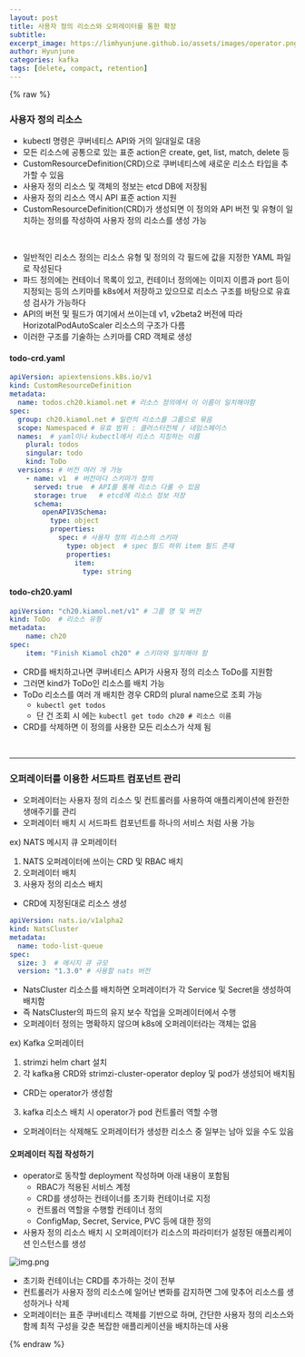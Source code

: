 ```yaml
---
layout: post
title: 사용자 정의 리소스와 오퍼레이터를 통한 확장
subtitle:
excerpt_image: https://limhyunjune.github.io/assets/images/operator.png
author: Hyunjune
categories: kafka
tags: [delete, compact, retention]
---
```

{% raw %}
### 사용자 정의 리소스 
- kubectl 명령은 쿠버네티스 API와 거의 일대일로 대응
- 모든 리소스에 공통으로 있는 표준 action은 create, get, list, match, delete 등
- CustomResourceDefinition(CRD)으로 쿠버네티스에 새로운 리소스 타입을 추가할 수 있음
- 사용자 정의 리소스 및 객체의 정보는 etcd DB에 저장됨
- 사용자 정의 리소스 역시 API 표준 action 지원
- CustomResourceDefinition(CRD)가 생성되면 이 정의와 API 버전 및 유형이 일치하는 정의를 작성하여 사용자 정의 리소스를 생성 가능

<br>

- 일반적인 리소스 정의는 리소스 유형 및 정의의 각 필드에 값을 지정한 YAML 파일로 작성된다
- 파드 정의에는 컨테이너 목록이 있고, 컨테이너 정의에는 이미지 이름과 port 등이 지정되는 등의 스키마를 k8s에서 저장하고 있으므로 리소스 구조를 바탕으로 유효성 검사가 가능하다
- API의 버전 및 필드가 여기에서 쓰이는데 v1, v2beta2 버전에 따라 HorizotalPodAutoScaler 리소스의 구조가 다름
- 이러한 구조를 기술하는 스키마를 CRD 객체로 생성

#### todo-crd.yaml
```yaml
apiVersion: apiextensions.k8s.io/v1
kind: CustomResourceDefinition
metadata:
  name: todos.ch20.kiamol.net # 리소스 정의에서 이 이름이 일치해야함
spec:
  group: ch20.kiamol.net # 일련의 리소스를 그룹으로 묶음
  scope: Namespaced # 유효 범위 : 클러스터전체 / 네임스페이스
  names:  # yaml이나 kubectl에서 리소스 지칭하는 이름
    plural: todos
    singular: todo
    kind: ToDo
  versions: # 버전 여러 개 가능
    - name: v1  # 버전마다 스키마가 정의
      served: true  # API를 통해 리소스 다룰 수 있음
      storage: true   # etcd에 리소스 정보 저장
      schema:
        openAPIV3Schema:
          type: object
          properties:
            spec: # 사용자 정의 리소스의 스키마
              type: object  # spec 필드 하위 item 필드 존재
              properties:
                item:
                  type: string
```
#### todo-ch20.yaml
```yaml
apiVersion: "ch20.kiamol.net/v1" # 그룹 명 및 버전
kind: ToDo  # 리소스 유형
metadata:
    name: ch20
spec:
    item: "Finish Kiamol ch20" # 스키마와 일치해야 함

```
- CRD를 배치하고나면 쿠버네티스 API가 사용자 정의 리소스 ToDo를 지원함
- 그러면 kind가 ToDo인 리소스를 배치 가능
- ToDo 리소스를 여러 개 배치한 경우 CRD의 plural name으로 조회 가능
  - `kubectl get todos`
  - 단 건 조회 시 에는 `kubectl get todo ch20 # 리소스 이름`
- CRD를 삭제하면 이 정의를 사용한 모든 리소스가 삭제 됨


<br>
<hr>

### 오퍼레이터를 이용한 서드파트 컴포넌트 관리
- 오퍼레이터는 사용자 정의 리소스 및 컨트롤러를 사용하여 애플리케이션에 완전한 생애주기를 관리
- 오퍼레이터 배치 시 서드파트 컴포넌트를 하나의 서비스 처럼 사용 가능

ex) NATS 메시지 큐 오퍼레이터 
1) NATS 오퍼레이터에 쓰이는 CRD 및 RBAC 배치 <br>
2) 오퍼레이터 배치 <br>
3) 사용자 정의 리소스 배치 <br>
- CRD에 지정된대로 리소스 생성
```yaml
apiVersion: nats.io/v1alpha2
kind: NatsCluster
metadata:
  name: todo-list-queue
spec:
  size: 3  # 메시지 큐 규모
  version: "1.3.0" # 사용할 nats 버전 
```
- NatsCluster 리소스를 배치하면 오퍼레이터가 각 Service 및 Secret을 생성하여 배치함
- 즉 NatsCluster의 파드의 유지 보수 작업을 오퍼레이터에서 수행
- 오퍼레이터 정의는 명확하지 않으며 k8s에 오퍼레이터라는 객체는 없음

ex) Kafka 오퍼레이터
1) strimzi helm chart 설치 <br>
2) 각 kafka용 CRD와 strimzi-cluster-operator deploy 및 pod가 생성되어 배치됨 <br>
- CRD는 operator가 생성함
3) kafka 리소스 배치 시 operator가 pod 컨트롤러 역할 수행 <br>

- 오퍼레이터는 삭제해도 오퍼레이터가 생성한 리소스 중 일부는 남아 있을 수도 있음


#### 오퍼레이터 직접 작성하기
- operator로 동작할 deployment 작성하며 아래 내용이 포함됨
  - RBAC가 적용된 서비스 계정
  - CRD를 생성하는 컨테이너를 초기화 컨테이너로 지정
  - 컨트롤러 역할을 수행할 컨테이너 정의
  - ConfigMap, Secret, Service, PVC 등에 대한 정의
- 사용자 정의 리소스 배치 시 오퍼레이터가 리소스의 파라미터가 설정된 애플리케이션 인스턴스를 생성

![img.png](https://limhyunjune.github.io/assets/images/operator.png)
- 초기화 컨테이너는 CRD를 추가하는 것이 전부
- 컨트롤러가 사용자 정의 리소스에 일어난 변화를 감지하면 그에 맞추어 리소스를 생성하거나 삭제
- 오퍼레이터는 표준 쿠버네티스 객체를 기반으로 하며, 간단한 사용자 정의 리소스와 함께 최적 구성을 갖춘 복잡한 애플리케이션을 배치하는데 사용







{% endraw %}


